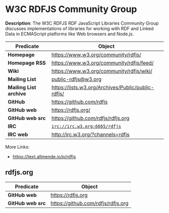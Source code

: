 
# W3C RDFJS Community Group

**Description**: The W3C RDFJS RDF JavaScript Libraries Community Group discusses implementations of libraries for working with RDF and Linked Data in ECMAScript platforms like Web browsers and Node.js.

| Predicate | Object |
|-----------|--------|
| **Homepage** | https://www.w3.org/community/rdfjs/
| **Homepage RSS** | https://www.w3.org/community/rdfjs/feed/
| **Wiki** | https://www.w3.org/community/rdfjs/wiki/
| **Mailing List** | public-rdfjs@w3.org
| **Mailing List archive** | https://lists.w3.org/Archives/Public/public-rdfjs/
| **GitHub** | https://github.com/rdfjs
| **GitHub web** | https://rdfjs.org/
| **GitHub web src** | https://github.com/rdfjs/rdfjs.org
| **IRC** | [`irc://irc.w3.org:6665/rdfjs`](irc://irc.w3.org:6665/rdfjs)
| **IRC web** | http://irc.w3.org/?channels=rdfjs

More Links:

* https://text.allmende.io/p/rdfjs


## rdfjs.org
| Predicate | Object |
|-----------|--------|
| **GitHub web** | https://rdfjs.org
| **GitHub web src** | https://github.com/rdfjs/rdfjs.org
